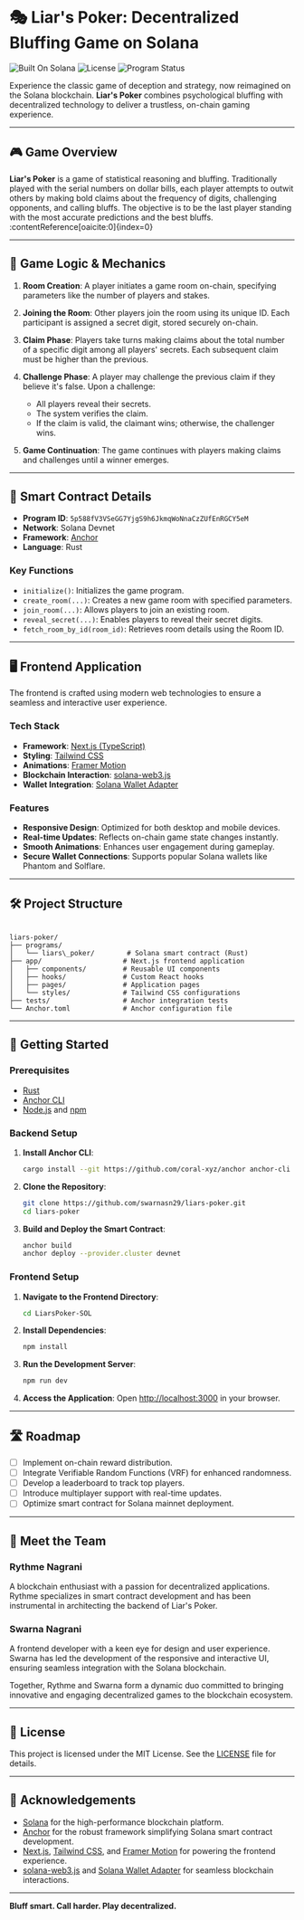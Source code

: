 # 🎭 Liar's Poker: Decentralized Bluffing Game on Solana

![Built On Solana](https://img.shields.io/badge/Built%20On-Solana-3a0ca3?style=for-the-badge&logo=solana)
![License](https://img.shields.io/github/license/yourusername/liars-poker?style=for-the-badge)
![Program Status](https://img.shields.io/badge/Program%20Deployed-Devnet-success?style=for-the-badge)

Experience the classic game of deception and strategy, now reimagined on the Solana blockchain. **Liar's Poker** combines psychological bluffing with decentralized technology to deliver a trustless, on-chain gaming experience.

---

## 🎮 Game Overview

**Liar's Poker** is a game of statistical reasoning and bluffing. Traditionally played with the serial numbers on dollar bills, each player attempts to outwit others by making bold claims about the frequency of digits, challenging opponents, and calling bluffs. The objective is to be the last player standing with the most accurate predictions and the best bluffs. :contentReference[oaicite:0]{index=0}

---

## 🧠 Game Logic & Mechanics

1. **Room Creation**: A player initiates a game room on-chain, specifying parameters like the number of players and stakes.

2. **Joining the Room**: Other players join the room using its unique ID. Each participant is assigned a secret digit, stored securely on-chain.

3. **Claim Phase**: Players take turns making claims about the total number of a specific digit among all players' secrets. Each subsequent claim must be higher than the previous.

4. **Challenge Phase**: A player may challenge the previous claim if they believe it's false. Upon a challenge:
   - All players reveal their secrets.
   - The system verifies the claim.
   - If the claim is valid, the claimant wins; otherwise, the challenger wins.

5. **Game Continuation**: The game continues with players making claims and challenges until a winner emerges.

---

## 🔗 Smart Contract Details

- **Program ID**: `5p588fV3VSeGG7YjgS9h6JkmqWoNnaCzZUfEnRGCY5eM`
- **Network**: Solana Devnet
- **Framework**: [Anchor](https://www.anchor-lang.com/)
- **Language**: Rust

### Key Functions

- `initialize()`: Initializes the game program.
- `create_room(...)`: Creates a new game room with specified parameters.
- `join_room(...)`: Allows players to join an existing room.
- `reveal_secret(...)`: Enables players to reveal their secret digits.
- `fetch_room_by_id(room_id)`: Retrieves room details using the Room ID.

---

## 🖥️ Frontend Application

The frontend is crafted using modern web technologies to ensure a seamless and interactive user experience.

### Tech Stack

- **Framework**: [Next.js (TypeScript)](https://nextjs.org/)
- **Styling**: [Tailwind CSS](https://tailwindcss.com/)
- **Animations**: [Framer Motion](https://www.framer.com/motion/)
- **Blockchain Interaction**: [solana-web3.js](https://github.com/solana-labs/solana-web3.js)
- **Wallet Integration**: [Solana Wallet Adapter](https://github.com/solana-labs/wallet-adapter)

### Features

- **Responsive Design**: Optimized for both desktop and mobile devices.
- **Real-time Updates**: Reflects on-chain game state changes instantly.
- **Smooth Animations**: Enhances user engagement during gameplay.
- **Secure Wallet Connections**: Supports popular Solana wallets like Phantom and Solflare.

---

## 🛠️ Project Structure

```

liars-poker/
├── programs/
│   └── liars\_poker/        # Solana smart contract (Rust)
├── app/                    # Next.js frontend application
│   ├── components/         # Reusable UI components
│   ├── hooks/              # Custom React hooks
│   ├── pages/              # Application pages
│   └── styles/             # Tailwind CSS configurations
├── tests/                  # Anchor integration tests
└── Anchor.toml             # Anchor configuration file

````

---

## 🚀 Getting Started

### Prerequisites

- [Rust](https://www.rust-lang.org/tools/install)
- [Anchor CLI](https://www.anchor-lang.com/docs/installation)
- [Node.js](https://nodejs.org/) and [npm](https://www.npmjs.com/)

### Backend Setup

1. **Install Anchor CLI**:
   ```bash
   cargo install --git https://github.com/coral-xyz/anchor anchor-cli --locked
   ```

3. **Clone the Repository**:

   ```bash
   git clone https://github.com/swarnasn29/liars-poker.git
   cd liars-poker
   ```

4. **Build and Deploy the Smart Contract**:

   ```bash
   anchor build
   anchor deploy --provider.cluster devnet
   ```

### Frontend Setup

1. **Navigate to the Frontend Directory**:

   ```bash
   cd LiarsPoker-SOL
   ```

2. **Install Dependencies**:

   ```bash
   npm install
   ```

3. **Run the Development Server**:

   ```bash
   npm run dev
   ```

4. **Access the Application**:
   Open [http://localhost:3000](http://localhost:3000) in your browser.

---

## 🛣️ Roadmap

* [ ] Implement on-chain reward distribution.
* [ ] Integrate Verifiable Random Functions (VRF) for enhanced randomness.
* [ ] Develop a leaderboard to track top players.
* [ ] Introduce multiplayer support with real-time updates.
* [ ] Optimize smart contract for Solana mainnet deployment.

---

## 🤝 Meet the Team

### Rythme Nagrani

A blockchain enthusiast with a passion for decentralized applications. Rythme specializes in smart contract development and has been instrumental in architecting the backend of Liar's Poker.

### Swarna Nagrani

A frontend developer with a keen eye for design and user experience. Swarna has led the development of the responsive and interactive UI, ensuring seamless integration with the Solana blockchain.

Together, Rythme and Swarna form a dynamic duo committed to bringing innovative and engaging decentralized games to the blockchain ecosystem.

---

## 📜 License

This project is licensed under the MIT License. See the [LICENSE](LICENSE) file for details.

---

## 📣 Acknowledgements

* [Solana](https://solana.com/) for the high-performance blockchain platform.
* [Anchor](https://www.anchor-lang.com/) for the robust framework simplifying Solana smart contract development.
* [Next.js](https://nextjs.org/), [Tailwind CSS](https://tailwindcss.com/), and [Framer Motion](https://www.framer.com/motion/) for powering the frontend experience.
* [solana-web3.js](https://github.com/solana-labs/solana-web3.js) and [Solana Wallet Adapter](https://github.com/solana-labs/wallet-adapter) for seamless blockchain interactions.

---

**Bluff smart. Call harder. Play decentralized.**

```

